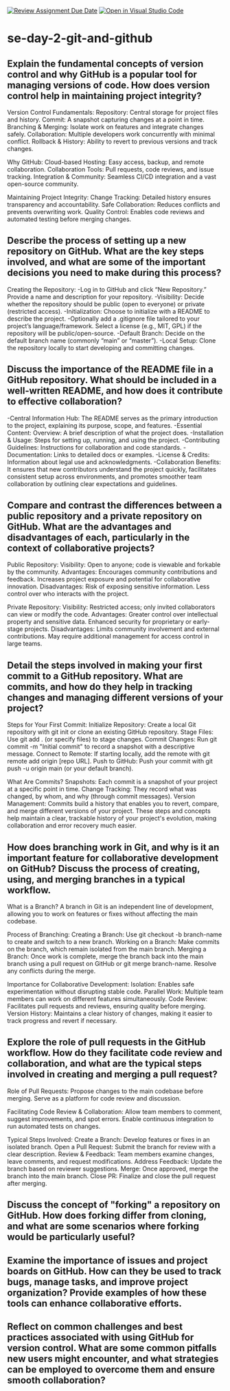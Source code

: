 [![Review Assignment Due Date](https://classroom.github.com/assets/deadline-readme-button-22041afd0340ce965d47ae6ef1cefeee28c7c493a6346c4f15d667ab976d596c.svg)](https://classroom.github.com/a/8wgCKhpZ)
[![Open in Visual Studio Code](https://classroom.github.com/assets/open-in-vscode-2e0aaae1b6195c2367325f4f02e2d04e9abb55f0b24a779b69b11b9e10269abc.svg)](https://classroom.github.com/online_ide?assignment_repo_id=18437082&assignment_repo_type=AssignmentRepo)
# se-day-2-git-and-github
## Explain the fundamental concepts of version control and why GitHub is a popular tool for managing versions of code. How does version control help in maintaining project integrity?

Version Control Fundamentals:
Repository: Central storage for project files and history.
Commit: A snapshot capturing changes at a point in time.
Branching & Merging: Isolate work on features and integrate changes safely.
Collaboration: Multiple developers work concurrently with minimal conflict.
Rollback & History: Ability to revert to previous versions and track changes.

Why GitHub:
Cloud-based Hosting: Easy access, backup, and remote collaboration.
Collaboration Tools: Pull requests, code reviews, and issue tracking.
Integration & Community: Seamless CI/CD integration and a vast open-source community.

Maintaining Project Integrity:
Change Tracking: Detailed history ensures transparency and accountability.
Safe Collaboration: Reduces conflicts and prevents overwriting work.
Quality Control: Enables code reviews and automated testing before merging changes.



## Describe the process of setting up a new repository on GitHub. What are the key steps involved, and what are some of the important decisions you need to make during this process?

Creating the Repository:
-Log in to GitHub and click “New Repository.”
Provide a name and description for your repository.
-Visibility:
Decide whether the repository should be public (open to everyone) or private (restricted access).
-Initialization:
Choose to initialize with a README to describe the project.
-Optionally add a .gitignore file tailored to your project’s language/framework.
Select a license (e.g., MIT, GPL) if the repository will be public/open-source.
-Default Branch:
Decide on the default branch name (commonly “main” or “master”).
-Local Setup:
Clone the repository locally to start developing and committing changes.



## Discuss the importance of the README file in a GitHub repository. What should be included in a well-written README, and how does it contribute to effective collaboration?

-Central Information Hub:
The README serves as the primary introduction to the project, explaining its purpose, scope, and features.
-Essential Content:
Overview: A brief description of what the project does.
-Installation & Usage: Steps for setting up, running, and using the project.
-Contributing Guidelines: Instructions for collaboration and code standards.
-Documentation: Links to detailed docs or examples.
-License & Credits: Information about legal use and acknowledgments.
-Collaboration Benefits:
It ensures that new contributors understand the project quickly, facilitates consistent setup across environments, and promotes smoother team collaboration by outlining clear expectations and guidelines.


## Compare and contrast the differences between a public repository and a private repository on GitHub. What are the advantages and disadvantages of each, particularly in the context of collaborative projects?

Public Repository:
Visibility: Open to anyone; code is viewable and forkable by the community.
Advantages:
Encourages community contributions and feedback.
Increases project exposure and potential for collaborative innovation.
Disadvantages:
Risk of exposing sensitive information.
Less control over who interacts with the project.

Private Repository:
Visibility: Restricted access; only invited collaborators can view or modify the code.
Advantages:
Greater control over intellectual property and sensitive data.
Enhanced security for proprietary or early-stage projects.
Disadvantages:
Limits community involvement and external contributions.
May require additional management for access control in large teams.


## Detail the steps involved in making your first commit to a GitHub repository. What are commits, and how do they help in tracking changes and managing different versions of your project?

Steps for Your First Commit:
Initialize Repository: Create a local Git repository with git init or clone an existing GitHub repository.
Stage Files: Use git add . (or specify files) to stage changes.
Commit Changes: Run git commit -m "Initial commit" to record a snapshot with a descriptive message.
Connect to Remote: If starting locally, add the remote with git remote add origin [repo URL].
Push to GitHub: Push your commit with git push -u origin main (or your default branch).

What Are Commits?
Snapshots: Each commit is a snapshot of your project at a specific point in time.
Change Tracking: They record what was changed, by whom, and why (through commit messages).
Version Management: Commits build a history that enables you to revert, compare, and merge different versions of your project.
These steps and concepts help maintain a clear, trackable history of your project's evolution, making collaboration and error recovery much easier.



## How does branching work in Git, and why is it an important feature for collaborative development on GitHub? Discuss the process of creating, using, and merging branches in a typical workflow.

What is a Branch?
A branch in Git is an independent line of development, allowing you to work on features or fixes without affecting the main codebase.

Process of Branching:
Creating a Branch:
Use git checkout -b branch-name to create and switch to a new branch.
Working on a Branch:
Make commits on the branch, which remain isolated from the main branch.
Merging a Branch:
Once work is complete, merge the branch back into the main branch using a pull request on GitHub or git merge branch-name. Resolve any conflicts during the merge.

Importance for Collaborative Development:
Isolation: Enables safe experimentation without disrupting stable code.
Parallel Work: Multiple team members can work on different features simultaneously.
Code Review: Facilitates pull requests and reviews, ensuring quality before merging.
Version History: Maintains a clear history of changes, making it easier to track progress and revert if necessary.



## Explore the role of pull requests in the GitHub workflow. How do they facilitate code review and collaboration, and what are the typical steps involved in creating and merging a pull request?

Role of Pull Requests:
Propose changes to the main codebase before merging.
Serve as a platform for code review and discussion.

Facilitating Code Review & Collaboration:
Allow team members to comment, suggest improvements, and spot errors.
Enable continuous integration to run automated tests on changes.

Typical Steps Involved:
Create a Branch: Develop features or fixes in an isolated branch.
Open a Pull Request: Submit the branch for review with a clear description.
Review & Feedback: Team members examine changes, leave comments, and request modifications.
Address Feedback: Update the branch based on reviewer suggestions.
Merge: Once approved, merge the branch into the main branch.
Close PR: Finalize and close the pull request after merging.



## Discuss the concept of "forking" a repository on GitHub. How does forking differ from cloning, and what are some scenarios where forking would be particularly useful?

## Examine the importance of issues and project boards on GitHub. How can they be used to track bugs, manage tasks, and improve project organization? Provide examples of how these tools can enhance collaborative efforts.

## Reflect on common challenges and best practices associated with using GitHub for version control. What are some common pitfalls new users might encounter, and what strategies can be employed to overcome them and ensure smooth collaboration?
